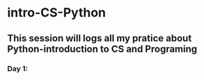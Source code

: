 # intro-CS-Python
## This session will logs all my pratice about Python-introduction to CS and Programing

### Day 1:
